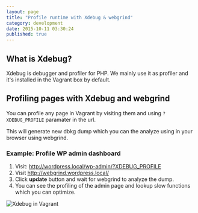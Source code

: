 ```yaml
---
layout: page
title: "Profile runtime with Xdebug & webgrind"
category: development
date: 2015-10-11 03:30:24
published: true
---
```


## What is Xdebug?

Xdebug is debugger and profiler for PHP. We mainly use it as profiler and it's installed in the Vagrant box by default.

## Profiling pages with Xdebug and webgrind

You can profile any page in Vagrant by visiting them and using `?XDEBUG_PROFILE` paramater in the url.

This will generate new dbkg dump which you can the analyze using in your browser using webgrind.

### Example: Profile WP admin dashboard
1. Visit: http://wordpress.local/wp-admin/?XDEBUG_PROFILE
2. Visit http://webgrind.wordpress.local/
3. Click **update** button and wait for webgrind to analyze the dump.
4. You can see the profiling of the admin page and lookup slow functions which you can optimize.

![Xdebug in Vagrant]({{site.baseurl}}/images/webgrind-example.png)
